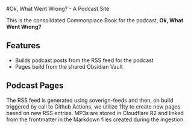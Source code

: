 #Ok, What Went Wrong? - A Podcast Site

This is the consolidated Commonplace Book for the podcast, **Ok, What Went Wrong?**

## Features

- Builds podcast posts from the RSS feed for the podcast
- Pages build from the shared Obsidian Vault

## Podcast Pages

The RSS feed is generated using soverign-feeds and then, on build triggered by call to Github Actions, we utilize 11ty to create new pages based on new RSS entries.
MP3s are stored in Cloudflare R2 and linked from the frontmatter in the Markdown files created during the ingestion.
